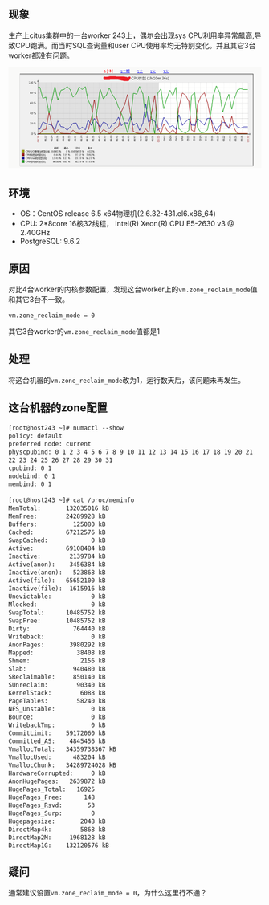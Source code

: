 
## 现象

生产上citus集群中的一台worker 243上，偶尔会出现sys CPU利用率异常飙高,导致CPU跑满。而当时SQL查询量和user CPU使用率均无特别变化。并且其它3台worker都没有问题。

![](2018-05-06/243_sys_cpu.png)


## 环境

- OS：CentOS release 6.5 x64物理机(2.6.32-431.el6.x86_64)
- CPU: 2*8core 16核32线程， Intel(R) Xeon(R) CPU E5-2630 v3 @ 2.40GHz
- PostgreSQL: 9.6.2

## 原因

对比4台worker的内核参数配置，发现这台worker上的`vm.zone_reclaim_mode`值和其它3台不一致。

	vm.zone_reclaim_mode = 0

其它3台worker的`vm.zone_reclaim_mode`值都是1

## 处理

将这台机器的`vm.zone_reclaim_mode`改为1，运行数天后，该问题未再发生。


## 这台机器的zone配置


	[root@host243 ~]# numactl --show
	policy: default
	preferred node: current
	physcpubind: 0 1 2 3 4 5 6 7 8 9 10 11 12 13 14 15 16 17 18 19 20 21 22 23 24 25 26 27 28 29 30 31 
	cpubind: 0 1 
	nodebind: 0 1 
	membind: 0 1
	
	[root@host243 ~]# cat /proc/meminfo 
	MemTotal:       132035016 kB
	MemFree:        24289928 kB
	Buffers:          125080 kB
	Cached:         67212576 kB
	SwapCached:            0 kB
	Active:         69108484 kB
	Inactive:        2139784 kB
	Active(anon):    3456384 kB
	Inactive(anon):   523868 kB
	Active(file):   65652100 kB
	Inactive(file):  1615916 kB
	Unevictable:           0 kB
	Mlocked:               0 kB
	SwapTotal:      10485752 kB
	SwapFree:       10485752 kB
	Dirty:            764440 kB
	Writeback:             0 kB
	AnonPages:       3980292 kB
	Mapped:            38408 kB
	Shmem:              2156 kB
	Slab:             940480 kB
	SReclaimable:     850140 kB
	SUnreclaim:        90340 kB
	KernelStack:        6088 kB
	PageTables:        58240 kB
	NFS_Unstable:          0 kB
	Bounce:                0 kB
	WritebackTmp:          0 kB
	CommitLimit:    59172060 kB
	Committed_AS:    4845456 kB
	VmallocTotal:   34359738367 kB
	VmallocUsed:      483204 kB
	VmallocChunk:   34289724028 kB
	HardwareCorrupted:     0 kB
	AnonHugePages:   2639872 kB
	HugePages_Total:   16925
	HugePages_Free:      148
	HugePages_Rsvd:       53
	HugePages_Surp:        0
	Hugepagesize:       2048 kB
	DirectMap4k:        5868 kB
	DirectMap2M:     1968128 kB
	DirectMap1G:    132120576 kB

## 疑问

通常建议设置`vm.zone_reclaim_mode = 0`，为什么这里行不通？